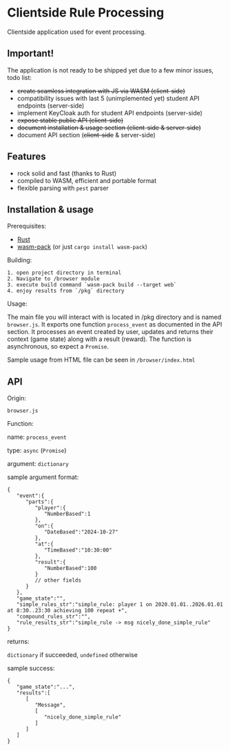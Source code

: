 # Clientside Rule Processing

Clientside application used for event processing.

## Important!

The application is not ready to be shipped yet due to a few minor issues, todo list:

- ~~create seamless integration with JS via WASM (client-side)~~
- compatibility issues with last 5 (unimplemented yet) student API endpoints (server-side)
- implement KeyCloak auth for student API endpoints (server-side)
- ~~expose stable public API (client-side)~~
- ~~document installation & usage section (client-side & server-side)~~
- document API section (~~client-side~~ & server-side)

## Features

- rock solid and fast (thanks to Rust)
- compiled to WASM, efficient and portable format
- flexible parsing with `pest` parser

## Installation & usage

Prerequisites:
- [Rust](https://www.rust-lang.org/learn/get-started)
- [wasm-pack](https://rustwasm.github.io/wasm-pack/installer/) (or just `cargo install wasm-pack`)

Building:

    1. open project directory in terminal
    2. Navigate to /browser module
    3. execute build command `wasm-pack build --target web`
    4. enjoy results from `/pkg` directory

Usage:

The main file you will interact with is located in /pkg directory and is named `browser.js`.
It exports one function `process_event` as documented in the API section. 
It processes an event created by user, updates and returns their context (game state) along with a result (reward). 
The function is asynchronous, so expect a `Promise`.

Sample usage from HTML file can be seen in `/browser/index.html`

## API

Origin:

`browser.js`

Function:

name: `process_event`

type: `async` (`Promise`)

argument: `dictionary`

sample argument format:
```
{
   "event":{
      "parts":{
         "player":{
            "NumberBased":1
         },
         "on":{
            "DateBased":"2024-10-27"
         },
         "at":{
            "TimeBased":"10:30:00"
         },
         "result":{
            "NumberBased":100
         }
         // other fields
      }
   },
   "game_state":"",
   "simple_rules_str":"simple_rule: player 1 on 2020.01.01..2026.01.01 at 8:30..23:30 achieving 100 repeat +",
   "compound_rules_str":"",
   "rule_results_str":"simple_rule -> msg nicely_done_simple_rule"
}
```

returns:

`dictionary` if succeeded, `undefined` otherwise

sample success:

```
{
   "game_state":"...",
   "results":[
      [
         "Message",
         [
            "nicely_done_simple_rule"
         ]
      ]
   ]
}
```
